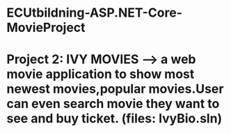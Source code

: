 # ECUtbildning-ASP.NET-Core-MovieProject
# Project 2: IVY MOVIES --> a web movie application to show most newest movies,popular movies.User can even search movie they want to see and buy ticket. (files: IvyBio.sln)
